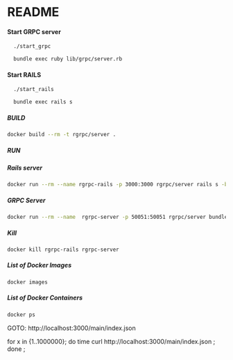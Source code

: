 # README

#### Start GRPC server
```bash
  ./start_grpc
```

```bash
  bundle exec ruby lib/grpc/server.rb
```

#### Start RAILS
```bash
  ./start_rails
```

```bash
  bundle exec rails s
```


##### BUILD
```bash
docker build --rm -t rgrpc/server .
```

##### RUN

##### Rails server
```bash
docker run --rm --name rgrpc-rails -p 3000:3000 rgrpc/server rails s -b 0.0.0.0
```
##### GRPC Server
```bash
docker run --rm --name  rgrpc-server -p 50051:50051 rgrpc/server bundle exec ruby lib/grpc/server.rb
```

##### Kill
```bash
docker kill rgrpc-rails rgrpc-server
```

##### List of Docker Images
```bash
docker images
```

##### List of Docker Containers
```bash
docker ps
```


GOTO: http://localhost:3000/main/index.json


for x in {1..1000000}; do time curl http://localhost:3000/main/index.json ; done ;
